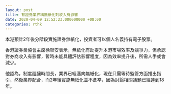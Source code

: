 ```yaml
---
layout: post
title: 有證券業界稱無紙化對收入有影響
date: 2020-04-09 12:52:23.000000000 +08:00
categories: rthk
---
```


本港預計2年後分階段實施證券無紙化，投資者可以個人名義持有電子股票。

香港證券業協會主席徐聯安表示，無紙化有助提升本港市場效率及競爭力，但承認對券商收入有影響，暫時未能具體評估影響程度，因為效率提升後，所需人手或會減少。

他認為，制度醞釀時間長，業界已經邁向無紙化，現在只需等待監管方面推出指引，然後業界配合，而2年後實施無紙化並不倉卒，因為討論相關議題已經達到18年。
